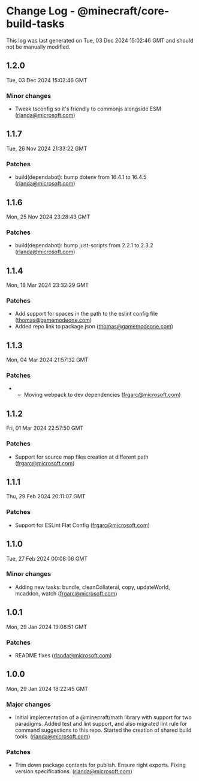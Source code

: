 # Change Log - @minecraft/core-build-tasks

This log was last generated on Tue, 03 Dec 2024 15:02:46 GMT and should not be manually modified.

<!-- Start content -->

## 1.2.0

Tue, 03 Dec 2024 15:02:46 GMT

### Minor changes

- Tweak tsconfig so it's friendly to commonjs alongside ESM (rlanda@microsoft.com)

## 1.1.7

Tue, 26 Nov 2024 21:33:22 GMT

### Patches

- build(dependabot): bump dotenv from 16.4.1 to 16.4.5 (rlanda@microsoft.com)

## 1.1.6

Mon, 25 Nov 2024 23:28:43 GMT

### Patches

- build(dependabot): bump just-scripts from 2.2.1 to 2.3.2 (rlanda@microsoft.com)

## 1.1.4

Mon, 18 Mar 2024 23:32:29 GMT

### Patches

- Add support for spaces in the path to the eslint config file (thomas@gamemodeone.com)
- Added repo link to package.json (thomas@gamemodeone.com)

## 1.1.3

Mon, 04 Mar 2024 21:57:32 GMT

### Patches

- - Moving webpack to dev dependencies (frgarc@microsoft.com)

## 1.1.2

Fri, 01 Mar 2024 22:57:50 GMT

### Patches

- Support for source map files creation at different path (frgarc@microsoft.com)

## 1.1.1

Thu, 29 Feb 2024 20:11:07 GMT

### Patches

- Support for ESLint Flat Config (frgarc@microsoft.com)

## 1.1.0

Tue, 27 Feb 2024 00:08:06 GMT

### Minor changes

- Adding new tasks: bundle, cleanCollateral, copy, updateWorld, mcaddon, watch (frgarc@microsoft.com)

## 1.0.1

Mon, 29 Jan 2024 19:08:51 GMT

### Patches

- README fixes (rlanda@microsoft.com)

## 1.0.0

Mon, 29 Jan 2024 18:22:45 GMT

### Major changes

- Initial implementation of a @minecraft/math library with support for two paradigms. Added test and lint support, and also migrated lint rule for command suggestions to this repo. Started the creation of shared build tools. (rlanda@microsoft.com)

### Patches

- Trim down package contents for publish. Ensure right exports. Fixing version specifications. (rlanda@microsoft.com)
